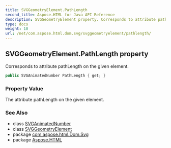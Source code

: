 ```yaml
---
title: SVGGeometryElement.PathLength
second_title: Aspose.HTML for Java API Reference
description: SVGGeometryElement property. Corresponds to attribute pathLength on the given element
type: docs
weight: 10
url: /net/com.aspose.html.dom.svg/svggeometryelement/pathlength/
---
```

## SVGGeometryElement.PathLength property

Corresponds to attribute pathLength on the given element.

```java
public SVGAnimatedNumber PathLength { get; }
```

### Property Value

The attribute pathLength on the given element.

### See Also

* class [SVGAnimatedNumber](../../../com.aspose.html.dom.svg.datatypes/svganimatednumber/)
* class [SVGGeometryElement](../)
* package [com.aspose.html.Dom.Svg](../../svggeometryelement/)
* package [Aspose.HTML](../../../)
